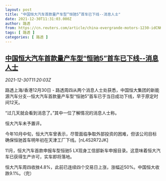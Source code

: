 ```yaml
---
layout: post
title: "中国恒大汽车首款量产车型“恒驰5”首车已下线--消息人士"
date: 2021-12-30T11:31:03.000Z
author: 路透
from: https://cn.reuters.com/article/china-evergrande-motors-1230-idCNKBS2J90N7
tags: [ 路透 ]
categories: [ 路透 ]
---
```

<!--1640863863000-->
[中国恒大汽车首款量产车型“恒驰5”首车已下线--消息人士](https://cn.reuters.com/article/china-evergrande-motors-1230-idCNKBS2J90N7)
------

<div>
<div><i>2021-12-30T11:20:03Z</i></div><p>路透上海/香港12月30日 - 路透周四从两个消息人士处获悉，中国恒大集团的新能源汽车分支--恒大汽车首款量产车型“恒驰5”首车已于当日成功下线，早于原定时间12天。</p><p>“过几天就会看到消息了。”其中一位了解情况的消息人士称。</p><p>恒大汽车未予置评。</p><p>今年10月中旬，恒大汽车曾表示，尽管面临争取外部投资的困难，但该公司目标确保恒驰首车明年初在天津工厂下线。[nL4S2R72JK]</p><p>11月，恒大汽车首款申报车型恒驰5 LX现身工信部新车申报目录。这意味着恒大汽车已获得生产许可，实车即将落地。</p><p>恒大汽车周四收挫4.8%，此前已连续四个交易日上涨，涨幅近50%。中国恒大收跌9.1%。（完）</p>
</div>
